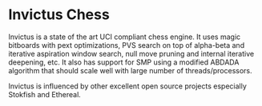 # Invictus Chess

Invictus is a state of the art UCI compliant chess engine. It uses magic bitboards with pext optimizations, PVS search on top of alpha-beta and iterative aspiration window search, null move pruning and internal iterative deepening, etc. It also has support for SMP using a modified ABDADA algorithm that should scale well with large number of threads/processors.

Invictus is influenced by other excellent open source projects especially Stokfish and Ethereal.
